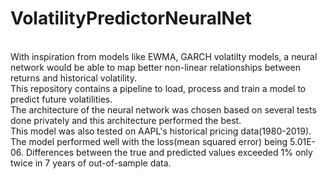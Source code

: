 # VolatilityPredictorNeuralNet
<br>
With inspiration from models like EWMA, GARCH volatilty models, a neural network would be able to map better non-linear relationships between returns and historical volatility.<br>
This repository contains a pipeline to load, process and train a model to predict future volatilities.<br>
The architecture of the neural network was chosen based on several tests done privately and this architecture performed the best.<br>
This model was also tested on AAPL's historical pricing data(1980-2019). The model performed well with the loss(mean squared error) being 5.01E-06. Differences between the true and predicted values exceeded 1% only twice in 7 years of out-of-sample data.
